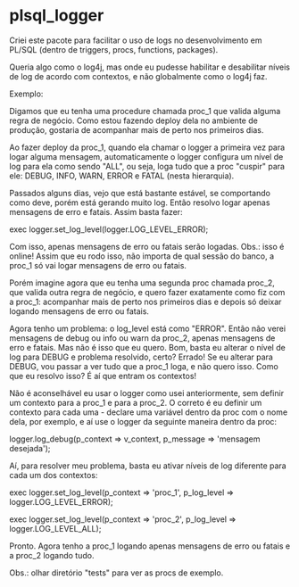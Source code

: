 # plsql_logger

Criei este pacote para facilitar o uso de logs no desenvolvimento em PL/SQL (dentro de triggers, procs, functions, packages).

Queria algo como o log4j, mas onde eu pudesse habilitar e desabilitar níveis de log de acordo com contextos, e não globalmente como o log4j faz.

Exemplo:

Digamos que eu tenha uma procedure chamada proc_1 que valida alguma regra de negócio. Como estou fazendo deploy dela no ambiente de produção, gostaria de acompanhar mais de perto nos primeiros dias. 

Ao fazer deploy da proc_1, quando ela chamar o logger a primeira vez para logar alguma mensagem, automaticamente o logger configura um nível de log para ela como sendo "ALL", ou seja, loga tudo que a proc "cuspir" para ele: DEBUG, INFO, WARN, ERROR e FATAL (nesta hierarquia).

Passados alguns dias, vejo que está bastante estável, se comportando como deve, porém está gerando muito log. Então resolvo logar apenas mensagens de erro e fatais. Assim basta fazer:

exec logger.set_log_level(logger.LOG_LEVEL_ERROR);

Com isso, apenas mensagens de erro ou fatais serão logadas. Obs.: isso é online! Assim que eu rodo isso, não importa de qual sessão do banco, a proc_1 só vai logar mensagens de erro ou fatais.

Porém imagine agora que eu tenha uma segunda proc chamada proc_2, que valida outra regra de negócio, e quero fazer exatamente como fiz com a proc_1: acompanhar mais de perto nos primeiros dias e depois só deixar logando mensagens de erro ou fatais.

Agora tenho um problema: o log_level está como "ERROR". Então não verei mensagens de debug ou info ou warn da proc_2, apenas mensagens de erro e fatais. Mas não é isso que eu quero. Bom, basta eu alterar o nível de log para DEBUG e problema resolvido, certo? Errado! Se eu alterar para DEBUG, vou passar a ver tudo que a proc_1 loga, e não quero isso. 
Como que eu resolvo isso? É aí que entram os contextos!

Não é aconselhável eu usar o logger como usei anteriormente, sem definir um contexto para a proc_1 e para a proc_2. O correto é eu definir um contexto para cada uma - declare uma variável dentro da proc com o nome dela, por exemplo, e aí use o logger da seguinte maneira dentro da proc:

logger.log_debug(p_context => v_context, p_message => 'mensagem desejada');

Aí, para resolver meu problema, basta eu ativar níveis de log diferente para cada um dos contextos:

exec logger.set_log_level(p_context => 'proc_1', p_log_level => logger.LOG_LEVEL_ERROR);

exec logger.set_log_level(p_context => 'proc_2', p_log_level => logger.LOG_LEVEL_ALL);

Pronto. Agora tenho a proc_1 logando apenas mensagens de erro ou fatais e a proc_2 logando tudo.

Obs.: olhar diretório "tests" para ver as procs de exemplo.
